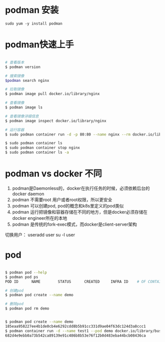 # podman 安装


`sudo yum -y install podman`

# podman快速上手

```bash

# 查看版本
$ podman version

# 搜索镜像
$podman search nginx

# 拉取镜像
$ podman image pull docker.io/library/nginx

# 查看镜像
$ podman image ls

# 查看镜像详细信息
$ podman image inspect docker.io/library/nginx

# 运行容器
$ sudo podman container run -d -p 80:80 --name nginx --rm docker.io/library/nginx

$ sudo podman container ls
$ sudo podman container stop nginx
$ sudo podman container ls -a

```

# podman vs docker 不同

1. podman是Daemonless的，docker在执行任务的时候，必须依赖后台的docker daemon
2. podman 不需要root 用户或者root权限，所以更安全
3. podman 可以创建pod, pod的概念和k8s里定义的pod类似
4. podman 运行把镜像和容器存储在不同的地方，但是docker必须存储在docker engineer所在的本地
5. podman 是传统的fork-exec模式，而docker是client-server架构


切换用户：
useradd user
su -l user


# pod

```bash

$ podman pod --help
$ podman pod ps
POD ID      NAME        STATUS      CREATED     INFRA ID    # OF CONTAINERS

# 创建pod
$ podman pod create --name demo

# 删除pod
$ podman pod rm demo


$ podman pod create --name demo
185eaa958227ee4b1de0cb4e6292cdd8b5b91cc331d9ae04f63dc124d3a8ccc1
$ podman container run -d --name test1 --pod demo docker.io/library/busybox ping 8.8.8.8
682d4e9ebb0a73b542ca89139e91c486b8b53e76f12b0d483eba44bcb08436ca


```













